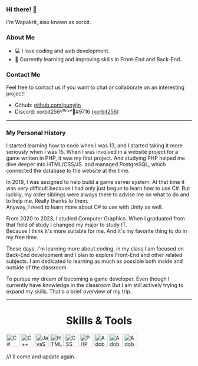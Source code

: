 ### Hi there! 👋 

I'm Wapakrit, also known as xorbit.

### About Me
- 💻 I love coding and web development.
- 🌱 Currently learning and improving skills in Front-End and Back-End.

### Contact Me
Feel free to contact us if you want to chat or collaborate on an interesting project!
- Github: [github.com/punyjin](https://github.com/punyjin)
- Discord: xorbit256ᴼᶠᶠᶤᶜᶤᵃˡ᲼#9716 [(xorbit256)](https://discord.gg/hmCWt8HUBe)
---

### My Personal History
I started learning how to code when I was 13, and I started taking it more seriously when I was 15. When I was involved in a website project for a game written in PHP, it was my first project.
And studying PHP helped me dive deeper into HTML/CSS/JS.
and managed PostgreSQL, which connected the database to the website at the time.

In 2019, I was assigned to help build a game server system. 
At that time it was very difficult because I had only just begun to learn how to use C#. 
But luckily, my older siblings were always there to advise me on what to do and to help me.
Really thanks to them.                        
Anyway, I need to learn more about C# to use with Unity as well.

From 2020 to 2023, I studied Computer Graphics. 
When I graduated from that field of study I changed my major to study IT.          
Because I think it's more suitable for me.
And it's my favorite thing to do in my free time.

These days, I'm learning more about coding. in my class I am focused on Back-End development and I plan to explore Front-End and other related subjects. 
I am dedicated to learning as much as possible both inside and outside of the classroom. 

To pursue my dream of becoming a game developer. 
Even though I currently have knowledge in the classroom But I am still actively trying to expand my skills. 
That's a brief overview of my trip.

---
<div style="text-align: center;">
    <h1>Skills & Tools</h1>
    <p align="left">
      <a href="https://learn.microsoft.com/en-us/dotnet/csharp/" target="_blank" rel="noreferrer">
        <img src="https://raw.githubusercontent.com/punyjin/lastest_version_info/main/imgs/C%23.png" width="36" height="36" alt="C#" /></a>
        <a href="https://learn.microsoft.com/th-th/cpp/cpp/?view=msvc-160" target="_blank" rel="noreferrer">
            <img src="https://raw.githubusercontent.com/punyjin/lastest_version_info/main/imgs/cplus.png" width="36" height="36" alt="C++"/></a>      
        <a href="https://developer.mozilla.org/en-US/docs/Web/JavaScript" target="_blank" rel="noreferrer">
            <img src="https://raw.githubusercontent.com/punyjin/lastest_version_info/main/imgs/js.png" width="36" height="36" alt="JavaScript"/></a>      
        <a href="https://developer.mozilla.org/en-US/docs/Glossary/HTML5" target="_blank" rel="noreferrer">
            <img src="https://raw.githubusercontent.com/punyjin/lastest_version_info/main/imgs/html.png" width="36" height="36" alt="HTML" /></a>      
        <a href="https://www.w3.org/TR/CSS/#css" target="_blank" rel="noreferrer">
            <img src="https://raw.githubusercontent.com/punyjin/lastest_version_info/main/imgs/css.png" width="36" height="36" alt="CSS" /></a>      
        <a href="https://www.php.net/" target="_blank" rel="noreferrer">
            <img src="https://raw.githubusercontent.com/punyjin/lastest_version_info/main/imgs/php.png" width="36" height="36" alt="PHP" /></a>      
        <a href="https://www.adobe.com/th_en/products/photoshop.html" target="_blank" rel="noreferrer">
            <img src="https://raw.githubusercontent.com/punyjin/lastest_version_info/main/imgs/ps.png" width="36" height="36" alt="Adobe Photoshop"/></a>     
        <a href="https://www.adobe.com/th_en/products/premiere.html" target="_blank" rel="noreferrer">
            <img src="https://raw.githubusercontent.com/punyjin/lastest_version_info/main/imgs/pr.png" width="36" height="36" alt="Adobe Premiere Pro"/></a>     
        <a href="https://www.adobe.com/th_en/products/aftereffects.html" target="_blank" rel="noreferrer">
            <img src="https://raw.githubusercontent.com/punyjin/lastest_version_info/main/imgs/ae.png" width="36" height="36" alt="Adobe After Effect"/></a>
    </p>
</div>
 //I'll ​​come and update again.
